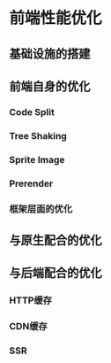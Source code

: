 # 前端性能优化

## 基础设施的搭建

## 前端自身的优化

### Code Split

### Tree Shaking

### Sprite Image

### Prerender

### 框架层面的优化

## 与原生配合的优化

## 与后端配合的优化

### HTTP缓存

### CDN缓存

### SSR
